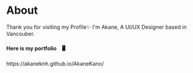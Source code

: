 # About
Thank you for visiting my Profile✨ I'm Akane, A UI/UX Designer based in Vancouber. 

<h4>Here is my portfolio　🖥</h4>
https://akaneknh.github.io/AkaneKano/
